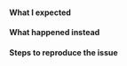 <!-- Thanks for contributing to Jetpack! Pick a clear title ("Sharing: add new Facebook button") and proceed. -->

#### What I expected

#### What happened instead

#### Steps to reproduce the issue

<!--
PLEASE NOTE
- These comments won't show up when you submit the issue.
- Everything is optional, but try to add as many details as possible.
- If requesting a new feature, explain why you'd like to see it added.
- This issue tracker is not for support. If you have questions about Jetpack, you can [start a new thread in the Jetpack support forums](http://wordpress.org/support/plugin/jetpack#postform), or [send us an email](http://jetpack.me/contact-support/).
- Do not report potential security vulnerabilities here. For responsible disclosure of security issues and to be eligible for our bug bounty program, please submit your report via [the HackerOne portal](https://hackerone.com/automattic).
-->

